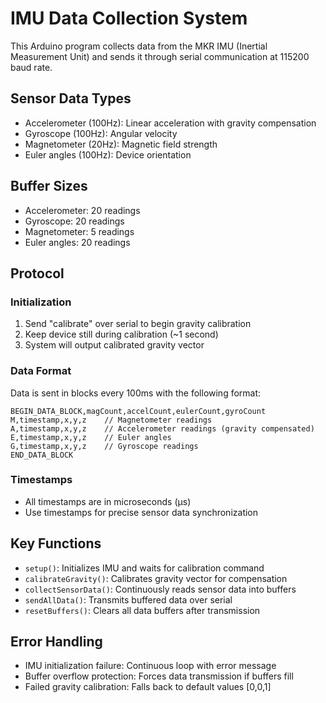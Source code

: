 
# IMU Data Collection System

This Arduino program collects data from the MKR IMU (Inertial Measurement Unit) and sends it through serial communication at 115200 baud rate.

## Sensor Data Types
- Accelerometer (100Hz): Linear acceleration with gravity compensation
- Gyroscope (100Hz): Angular velocity
- Magnetometer (20Hz): Magnetic field strength
- Euler angles (100Hz): Device orientation

## Buffer Sizes
- Accelerometer: 20 readings
- Gyroscope: 20 readings
- Magnetometer: 5 readings
- Euler angles: 20 readings

## Protocol

### Initialization
1. Send "calibrate" over serial to begin gravity calibration
2. Keep device still during calibration (~1 second)
3. System will output calibrated gravity vector

### Data Format
Data is sent in blocks every 100ms with the following format:

```
BEGIN_DATA_BLOCK,magCount,accelCount,eulerCount,gyroCount
M,timestamp,x,y,z    // Magnetometer readings
A,timestamp,x,y,z    // Accelerometer readings (gravity compensated)
E,timestamp,x,y,z    // Euler angles
G,timestamp,x,y,z    // Gyroscope readings
END_DATA_BLOCK
```

### Timestamps
- All timestamps are in microseconds (µs)
- Use timestamps for precise sensor data synchronization

## Key Functions
- `setup()`: Initializes IMU and waits for calibration command
- `calibrateGravity()`: Calibrates gravity vector for compensation
- `collectSensorData()`: Continuously reads sensor data into buffers
- `sendAllData()`: Transmits buffered data over serial
- `resetBuffers()`: Clears all data buffers after transmission

## Error Handling
- IMU initialization failure: Continuous loop with error message
- Buffer overflow protection: Forces data transmission if buffers fill
- Failed gravity calibration: Falls back to default values [0,0,1]
